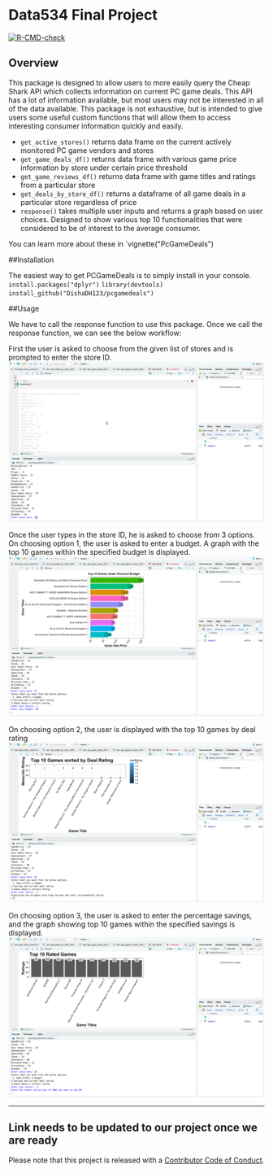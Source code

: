 # Data534 Final Project

<!-- badges: start -->
[![R-CMD-check](https://github.com/DishaDH123/pcgamedeals/workflows/R-CMD-check/badge.svg)](https://github.com/DishaDH123/pcgamedeals/actions)
<!-- badges: end -->

## Overview

This package is designed to allow users to more easily query the Cheap Shark API which collects information on current PC game deals. This API has a lot of information available, but most users may not be interested in all of the data available. This package is not exhaustive, but is intended to give users some useful custom functions that will allow them to access interesting consumer information quickly and easily. 

* `get_active_stores()` returns data frame on the current actively monitored PC game vendors and stores
* `get_game_deals_df()` returns data frame with various game price information by store under certain price threshold
* `get_game_reviews_df()` returns data frame with game titles and ratings from a particular store
* `get_deals_by_store_df()` returns a dataframe of all game deals in a particular store regardless of price
* `response()` takes multiple user inputs and returns a graph based on user choices. Designed to show various top 10 functionalities that were considered to be of interest to the average consumer. 

You can learn more about these in `vignette("PcGameDeals")

##Installation 

The easiest way to get PCGameDeals is to simply install in your console. 
`install.packages("dplyr")`
`library(devtools)`
`install_github("DishaDH123/pcgamedeals")`

##Usage

We have to call the response function to use this package.
Once we call the response function, we can see the below workflow:

First the user is asked to choose from the given list of stores and is prompted to enter the store ID.
![First output](/assets/1.png)

Once the user types in the store ID, he is asked to choose from 3 options.
On choosing option 1, the user is asked to enter a budget. A graph with the top 10 games within the specified budget is displayed.
![Second output](/assets/2.png)

On choosing option 2, the user is displayed with the top 10 games by deal rating
![Third output](/assets/3.png)

On choosing option 3, the user is asked to enter the percentage savings, and the graph showing top 10 games within the specified savings is displayed.
![Fourth output](/assets/4.png)

---
## Link needs to be updated to our project once we are ready
Please note that this project is released with a [Contributor Code of Conduct](https://github.com/DishaDH123/pcgamedeals/blob/main/CODE_OF_CONDUCT.md).
